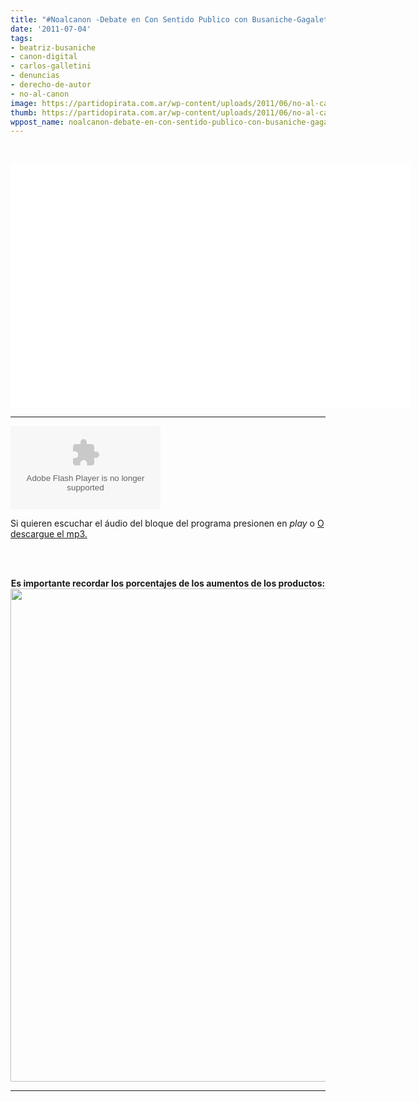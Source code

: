```yaml
---
title: "#Noalcanon -Debate en Con Sentido Publico con Busaniche-Gagaletini"
date: '2011-07-04'
tags:
- beatriz-busaniche
- canon-digital
- carlos-galletini
- denuncias
- derecho-de-autor
- no-al-canon
image: https://partidopirata.com.ar/wp-content/uploads/2011/06/no-al-canon-ok.png
thumb: https://partidopirata.com.ar/wp-content/uploads/2011/06/no-al-canon-ok-150x112.png
wppost_name: noalcanon-debate-en-con-sentido-publico-con-busaniche-gagalletini
---
```


<p>&nbsp;</p>
<p><object style="height: 390px; width: 640px;"><param name="movie" value="http://www.youtube.com/v/LI_FGojUGxY?version=3" /><param name="allowFullScreen" value="true" /><param name="allowScriptAccess" value="always" /><embed type="application/x-shockwave-flash" width="640" height="390" src="http://www.youtube.com/v/LI_FGojUGxY?version=3" allowfullscreen="true" allowscriptaccess="always"></embed></object></p>
<hr />
<object id="player722062" width="240" height="133" type="application/x-shockwave-flash" data="http://www.ivoox.com/playerivoox_ee_722062_1.html"><param name="movie" value="http://www.ivoox.com/playerivoox_ee_722062_1.html"></param><param name="AllowScriptAccess" value="always"></param><param name="allowFullScreen" value="true"></param><param name="wmode" value="transparent"></param><embed src="http://www.ivoox.com/playerivoox_ee_722062_1.html" type="application/x-shockwave-flash" allowfullscreen="true" wmode="transparent" allowscriptaccess="always" width="240" height="133"></embed></object></p>
<p>Si quieren escuchar el áudio del bloque del programa presionen en <i>play</i> o <a href="http://www.ivoox.com/debate-canon-digital-carlos-galletini-beatriz-busaniche_md_722062_1.mp3" target="_blank">O descargue el mp3.</a><br />
&nbsp;</p>
<p style="text-align: center;">&nbsp;</p>
<p style="text-align: center;"><strong>Es importante recordar los porcentajes de los aumentos de los productos:</strong><img class="aligncenter" src="http://derechoaleer.org/files/noalcanon/volante-2011-low.png" alt="" width="558" height="789" /></p>
<hr />

